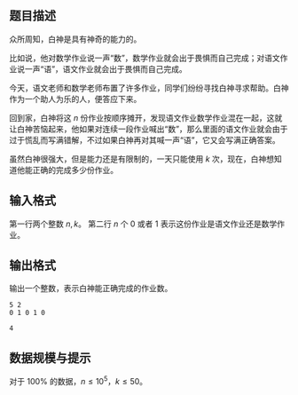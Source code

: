 ## 题目描述

众所周知，白神是具有神奇的能力的。

比如说，他对数学作业说一声“数”，数学作业就会出于畏惧而自己完成；对语文作业说一声“语”，语文作业就会出于畏惧而自己完成。

今天，语文老师和数学老师布置了许多作业，同学们纷纷寻找白神寻求帮助。白神作为一个助人为乐的人，便答应下来。

回到家，白神将这 $n$ 份作业按顺序摊开，发现语文作业数学作业混在一起，这就让白神苦恼起来，他如果对连续一段作业喊出“数”，那么里面的语文作业就会由于过于慌乱而写满错解，不过如果白神再对其喊一声“语”，它又会写满正确答案。

虽然白神很强大，但是能力还是有限制的，一天只能使用 $k$ 次，现在，白神想知道他能正确的完成多少份作业。



## 输入格式

第一行两个整数 $n,k$。
第二行 $n$ 个 $0$ 或者 $1$ 表示这份作业是语文作业还是数学作业。

## 输出格式

输出一个整数，表示白神能正确完成的作业数。


```input1
5 2
0 1 0 1 0
```


```output1
4
```


## 数据规模与提示

对于 $100\%$ 的数据，$n \le 10^5$，$k \le 50$。

